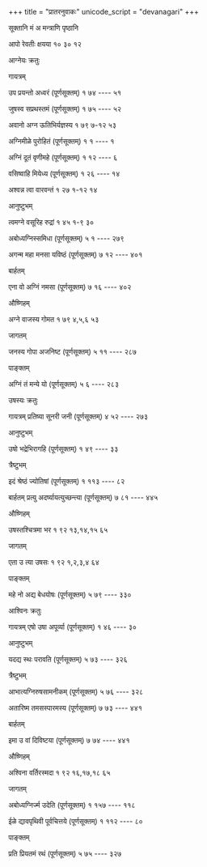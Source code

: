 +++
title = "प्रातरनुवाकः"
unicode_script = "devanagari"
+++


सूक्तानि मं अ मन्त्राणि पृष्ठानि

आपो रेवतीः क्षयया १० ३० १२

आग्नेयः क्रतुः

गायत्रम्

उप प्रयन्तो अध्वरं (पूर्णसूक्तम्) १ ७४ ---- ५१

जुषस्व सप्रथस्तमं (पूर्णसूक्तम्) १ ७५ ---- ५२

अवानो अग्न ऊतिभिर्यज्ञस्य १ ७९ ७-१२ ५३

अग्निमीळे पुरोहितं (पूर्णसूक्तम्) १ १ ---- १

अग्निं दूतं वृणीमहे (पूर्णसूक्तम्) १ १२ ---- ६

वसिष्वाहि मियेध्य (पूर्णसूक्तम्) १ २६ ---- १४

अश्वन्न त्वा वारवन्तं १ २७ १-१२ १४

आनुष्टुभम्

त्वमग्ने वसूरिह रुद्रां १ ४५ १-९ ३०

अबोध्यग्निस्समिधा (पूर्णसूक्तम्) ५ १ ---- २७९

अगन्म महा मनसा यविष्ठं (पूर्णसूक्तम्) ७ १२ ---- ४०१

बार्हतम्

एना वो अग्निं नमसा (पूर्णसूक्तम्) ७ १६ ---- ४०२

औष्णिहम्

अग्ने वाजस्य गोमत १ ७९ ४,५,६ ५३

जागतम्

जनस्य गोपा अजनिष्ट (पूर्णसूक्तम्) ५ ११ ---- २८७

पाङ्क्तम्

अग्निं तं मन्ये यो (पूर्णसूक्तम्) ५ ६ ---- २८३

उषस्यः क्रतुः

गायत्रम्
प्रतिष्या सूनरी जनी (पूर्णसूक्तम्) ४ ५२ ---- २७३

आनुष्टुभम्

उषो भद्रेभिरागहि (पूर्णसूक्तम्) १ ४९ ---- ३३

त्रैष्टुभम्

इदं श्रेष्ठं ज्योतिषां (पूर्णसूक्तम्) १ ११३ ---- ८२

बार्हतम्
प्रत्यु अदर्ष्यायत्युच्छन्त्या (पूर्णसूक्तम्) ७ ८१ ---- ४४५

औष्णिहम्

उषस्तश्चित्रमा भर १ ९२ १३,१४,१५ ६५

जागतम्

एता उ त्या उषसः १ ९२ १,२,३,४ ६४

पाङ्क्तम्

महे नो अद्य बेधयोषः (पूर्णसूक्तम्) ५ ७९ ---- ३३०

आश्विनः क्रतुः

गायत्रम्
एषो उषा अपूर्व्या (पूर्णसूक्तम्) १ ४६ ---- ३०

आनुष्टुभम्

यदद्य स्थः परावति (पूर्णसूक्तम्) ५ ७३ ---- ३२६

त्रैष्टुभम्

आभात्यग्निरुषसामनीकम् (पूर्णसूक्तम्) ५ ७६ ---- ३२८

अतारिष्म तमसस्पारमस्य (पूर्णसूक्तम्) ७ ७३ ---- ४४१

बार्हतम्

इमा उ वां दिविष्टया (पूर्णसूक्तम्) ७ ७४ ---- ४४१

औष्णिहम्

अश्विना वर्तिरस्मदा १ ९२ १६,१७,१८ ६५

जागतम्

अबोध्यग्निर्ज्म उदेति (पूर्णसूक्तम्) १ १५७ ---- ११८

ईळे द्यावपृथिवी पूर्वचित्तये (पूर्णसूक्तम्) १ ११२ ---- ८०

पाङ्क्तम्

प्रति प्रियतमं रथं (पूर्णसूक्तम्) ५ ७५ ---- ३२७